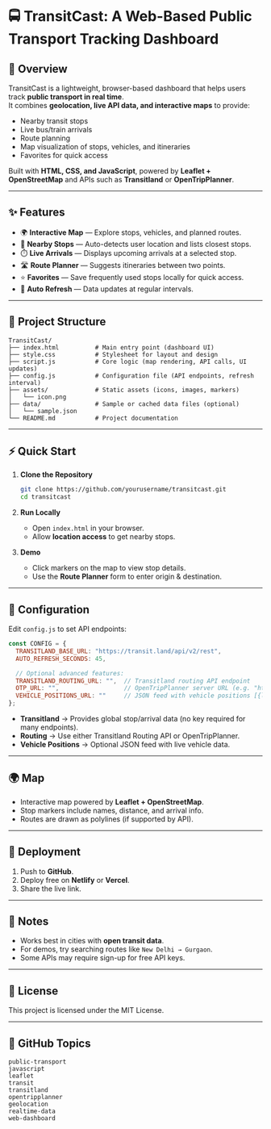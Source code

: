 # 🚍 TransitCast: A Web-Based Public Transport Tracking Dashboard  

## 📖 Overview  
TransitCast is a lightweight, browser-based dashboard that helps users track **public transport in real time**.  
It combines **geolocation, live API data, and interactive maps** to provide:  
- Nearby transit stops  
- Live bus/train arrivals  
- Route planning  
- Map visualization of stops, vehicles, and itineraries  
- Favorites for quick access  

Built with **HTML, CSS, and JavaScript**, powered by **Leaflet + OpenStreetMap** and APIs such as **Transitland** or **OpenTripPlanner**.  

---

## ✨ Features  
- 🌍 **Interactive Map** — Explore stops, vehicles, and planned routes.  
- 📍 **Nearby Stops** — Auto-detects user location and lists closest stops.  
- ⏱️ **Live Arrivals** — Displays upcoming arrivals at a selected stop.  
- 🛣️ **Route Planner** — Suggests itineraries between two points.  
- ⭐ **Favorites** — Save frequently used stops locally for quick access.  
- 🔄 **Auto Refresh** — Data updates at regular intervals.  

---

## 📂 Project Structure  

```
TransitCast/
├── index.html          # Main entry point (dashboard UI)
├── style.css           # Stylesheet for layout and design
├── script.js           # Core logic (map rendering, API calls, UI updates)
├── config.js           # Configuration file (API endpoints, refresh interval)
├── assets/             # Static assets (icons, images, markers)
│   └── icon.png
├── data/               # Sample or cached data files (optional)
│   └── sample.json
└── README.md           # Project documentation
```

---

## ⚡ Quick Start  

1. **Clone the Repository**  
   ```bash
   git clone https://github.com/yourusername/transitcast.git
   cd transitcast
   ```

2. **Run Locally**  
   - Open `index.html` in your browser.  
   - Allow **location access** to get nearby stops.  

3. **Demo**  
   - Click markers on the map to view stop details.  
   - Use the **Route Planner** form to enter origin & destination.  

---

## 🔧 Configuration  

Edit `config.js` to set API endpoints:  

```js
const CONFIG = {
  TRANSITLAND_BASE_URL: "https://transit.land/api/v2/rest",
  AUTO_REFRESH_SECONDS: 45,

  // Optional advanced features:
  TRANSITLAND_ROUTING_URL: "",  // Transitland routing API endpoint
  OTP_URL: "",                  // OpenTripPlanner server URL (e.g. "http://localhost:8080/otp")
  VEHICLE_POSITIONS_URL: ""     // JSON feed with vehicle positions [{lat, lon, id, route_label}]
};
```  

- **Transitland** → Provides global stop/arrival data (no key required for many endpoints).  
- **Routing** → Use either Transitland Routing API or OpenTripPlanner.  
- **Vehicle Positions** → Optional JSON feed with live vehicle data.  

---

## 🌍 Map  
- Interactive map powered by **Leaflet + OpenStreetMap**.  
- Stop markers include names, distance, and arrival info.  
- Routes are drawn as polylines (if supported by API).  

---

## 🚀 Deployment  
1. Push to **GitHub**.  
2. Deploy free on **Netlify** or **Vercel**.  
3. Share the live link.  

---

## 📌 Notes  
- Works best in cities with **open transit data**.  
- For demos, try searching routes like `New Delhi → Gurgaon`.  
- Some APIs may require sign-up for free API keys.  

---

## 📜 License  
This project is licensed under the MIT License.  

---

## 🔖 GitHub Topics  
```
public-transport
javascript
leaflet
transit
transitland
opentripplanner
geolocation
realtime-data
web-dashboard
```
